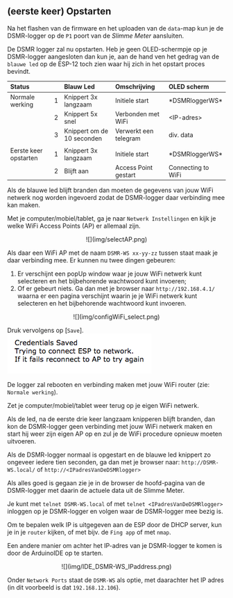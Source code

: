 ## (eerste keer) Opstarten
Na het flashen van de firmware en het uploaden van de `data`-map kun je de
DSMR-logger op de `P1` poort van de *Slimme Meter* aansluiten.

De DSMR logger zal nu opstarten. 
Heb je geen OLED-schermpje op je DSMR-logger aangesloten dan kun je, aan de hand
ven het gedrag van de `blauwe led` op de ESP-12 toch zien waar hij zich in het 
opstart proces bevindt.

| Status                |    | Blauw Led | Omschrijving | OLED scherm |
|:----------------------|:--:|:----------|:-------------|:-------------------|
| Normale werking       | 1  | Knippert 3x langzaam | Initiele start |\*DSMRloggerWS\*|
|                       | 2  | Knippert 5x snel  | Verbonden met WiFi |&lt;IP-adres&gt;|
|                       | 3  | Knippert om de 10 seconden | Verwerkt een telegram |div. data|
| | | |
| Eerste keer opstarten | 1  | Knippert 3x langzaam | Initiele start |\*DSMRloggerWS\*|
|                       | 2  | Blijft aan  | Access Point gestart |Connecting to WiFi|

Als de blauwe led blijft branden dan moeten de gegevens van jouw WiFi netwerk
nog worden ingevoerd zodat de DSMR-logger daar verbinding mee kan maken.

Met je computer/mobiel/tablet, ga je naar `Netwerk Instellingen` en
kijk je welke WiFi Access Points (AP) er allemaal zijn.

<center>![](img/selectAP.png)</center>

Als daar een WiFi AP met de naam `DSMR-WS xx-yy-zz` tussen staat
maak je daar verbinding mee.
Er kunnen nu twee dingen gebeuren:

1. Er verschijnt een popUp window waar je jouw WiFi netwerk kunt selecteren en het 
bijbehorende wachtwoord kunt invoeren;
2. Of er gebeurt niets. Ga dan met je browser naar `http://192.168.4.1/` waarna er 
een pagina verschijnt waarin je je WiFi netwerk kunt selecteren en het bijbehorende 
wachtwoord kunt invoeren.

<center>![](img/configWiFi_select.png)</center>

Druk vervolgens op [`Save`].
![](img/configWiFi_saved.png)

De logger zal rebooten en verbinding maken met jouw WiFi router (zie: `Normale werking`).

Zet je computer/mobiel/tablet weer terug op je eigen WiFi netwerk.

Als de led, na de eerste drie keer langzaam knipperen blijft branden, dan kon de 
DSMR-logger geen verbinding met jouw WiFi netwerk maken en start hij weer zijn eigen 
AP op en zul je de WiFi procedure opnieuw moeten uitvoeren.

Als de DSMR-logger normaal is opgestart en de blauwe led knippert zo ongeveer iedere
tien seconden, ga dan met je browser naar:
`http://DSMR-WS.local/` of `http://<IPadresVanDeDSMRlogger>`

Als alles goed is gegaan zie je in de browser de hoofd-pagina van de DSMR-logger met 
daarin de actuele data uit de Slimme Meter.

Je kunt met `telnet DSMR-WS.local` of met `telnet <IPadresVanDeDSMRlogger>` inloggen op 
je DSMR-logger en volgen waar de DSMR-logger mee bezig is.

Om te bepalen welk IP is uitgegeven aan de ESP door de DHCP server, kun je in je `router` 
kijken, of met bijv. de `Fing app` of met `nmap`.

Een andere manier om achter het IP-adres van je DSMR-logger te komen is door de 
ArduinoIDE op te starten. 

<center>![](img/IDE_DSMR-WS_IPaddress.png)</center>

Onder `Network Ports` staat de `DSMR-WS` als optie, met daarachter het IP adres (in dit
voorbeeld is dat `192.168.12.106`).


